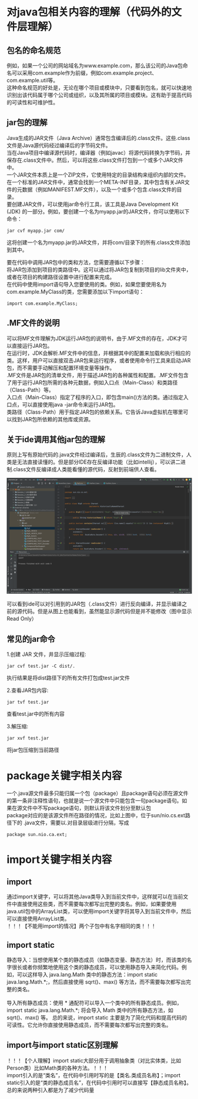 <h1>对java包相关内容的理解（代码外的文件层理解）</h1>
<h2>包名的命名规范</h2>

例如，如果一个公司的网站域名为www.example.com，那么该公司的Java包命名可以采用com.example作为前缀，例如com.example.project、com.example.util等。<br/>
这种命名规范的好处是，无论在哪个项目或模块中，只要看到包名，就可以快速地识别出该代码属于哪个公司或组织，以及其所属的项目或模块。这有助于提高代码的可读性和可维护性。<br/>

<h2>jar包的理解</h2>
Java生成的JAR文件（Java Archive）通常包含编译后的.class文件。这些.class文件是Java源代码经过编译后的字节码文件。<br/>
当在Java项目中编译源代码时，编译器（例如javac）将源代码转换为字节码，并保存在.class文件中。然后，可以将这些.class文件打包到一个或多个JAR文件中。<br/>
一个JAR文件本质上是一个ZIP文件，它使用特定的目录结构来组织内部的文件。在一个标准的JAR文件中，通常会找到一个META-INF目录，其中包含有关JAR文件的元数据（例如MANIFEST.MF文件），以及一个或多个包含.class文件的目录。<br/>
要创建JAR文件，可以使用jar命令行工具，该工具是Java Development Kit (JDK) 的一部分。例如，要创建一个名为myapp.jar的JAR文件，你可以使用以下命令：<br/>

```
jar cvf myapp.jar com/
```
这将创建一个名为myapp.jar的JAR文件，并将com/目录下的所有.class文件添加到其中。<br/>

要在代码中调用JAR包中的类和方法，您需要遵循以下步骤：<br/>
将JAR包添加到项目的类路径中。这可以通过将JAR包复制到项目的lib文件夹中，或者在项目的构建路径设置中进行配置来完成。<br/>
在代码中使用import语句导入您要使用的类。例如，如果您要使用名为com.example.MyClass的类，您需要添加以下import语句：<br/>

```
import com.example.MyClass;
```

<h2>.MF文件的说明</h2>
可以将MF文件理解为JDK运行JAR包的说明书，由于.MF文件的存在，JDK才可以直接运行JAR包。<br/>
在运行时，JDK会解析.MF文件中的信息，并根据其中的配置来加载和执行相应的类。这样，用户可以直接双击JAR包来运行程序，或者使用命令行工具来启动JAR包，而不需要手动解压和配置环境变量等操作。<br/>
.MF文件是JAR包的清单文件，用于描述JAR包的各种属性和配置。.MF文件包含了用于运行JAR包所需的各种元数据，例如入口点（Main-Class）和类路径（Class-Path）等。<br/>
入口点（Main-Class）指定了程序的入口，即包含main()方法的类。通过指定入口点，可以直接使用java -jar命令来运行JAR包。<br/>
类路径（Class-Path）用于指定JAR包的依赖关系。它告诉Java虚拟机在哪里可以找到JAR包所依赖的其他库或资源。<br/>

<h2>关于ide调用其他jar包的理解</h2>
原则上写有原始代码的.java文件经过编译后，生辰的.class文件为二进制文件，人类是无法直接读懂的。但是部分IDE存在反编译功能（比如intellij），可以讲二进制.class文件反编译成人类能看懂的源代码，反射到前端供人查看。</br>

![image](./Static/0-3.png)

可以看到ide可以对引用到的JAR包（.class文件）进行反向编译，并显示编译之前的源代码。但是从图上也能看到，虽然能显示源代码但是并不能修改（图中显示Read Only） <br/>

<h2>常见的jar命令</h2>
1.创建 JAR 文件，井显示压缩过程: </br>

```
jar cvf test.jar -C dist/.
```

执行结果是将dist路径下的所有文件打包成test.jar文件</br>

2.查看JAR包内容:</br>

```
jar tvf test.jar
```

查看test.jar中的所有内容</br>

3.解压缩:</br>

```
jar xvf test.jar
```

将jar包压缩到当前路径</br>

<h1>package关键字相关内容</h1>
一个.java源文件最多只能归属一个包（package）且package语句必须在源文件的第一条非注释性语句，也就是说一个源文件中只能包含一句package语句。如果在源文件中不写package语句，则默认将该文件划分至默认包 <br/>
package对应的是该源文件所在路径的情况，比如上图中，位于sun/nio.cs.ext路径下的 .java文件，需要以.对目录层级进行分隔，写成

```
package sun.nio.ca.ext;
```

<h1>import关键字相关内容</h1>
<h2>import</h2>
通过import关键字，可以将其他Java类导入到当前文件中，这样就可以在当前文件中直接使用这些类，而不需要每次都写出完整的类名。例如，如果要使用java.util包中的ArrayList类，可以使用import关键字将其导入到当前文件中，然后可以直接使用ArrayList类。<br/>
！！！【不能用import的情况】两个子包中有名字相同的类！！！<br/>

<h2>import static</h2>
静态导入：当想使用某个类的静态成员（如静态变量、静态方法）时，而该类的名字很长或者你频繁地使用这个类的静态成员，可以使用静态导入来简化代码。例如，可以这样导入 java.lang.Math 类中的静态方法：import static java.lang.Math.*;，然后直接使用 sqrt()、max() 等方法，而不需要每次都写出完整的类名。<br/>
<br/>
导入所有静态成员：使用 * 通配符可以导入一个类中的所有静态成员。例如，import static java.lang.Math.*; 将会导入 Math 类中的所有静态方法，如 sqrt()、max() 等。
总的来说，import static 主要是为了简化代码和提高代码的可读性。它允许你直接使用静态成员，而不需要每次都写出完整的类名。<br/>

<h2>import与import static区别理解</h2>
！！！【个人理解】import static大部分用于调用抽象类（对比实体类，比如Person类）比如Math类的各种方法。！！！ <br/>
import引入的是“类名”，在代码中引用时写的是【类名.类成员名称】；import static引入的是“类的静态成员名”，在代码中引用时可以直接写【静态成员名称】。总的来说两种引入都是为了减少代码量<br/>
